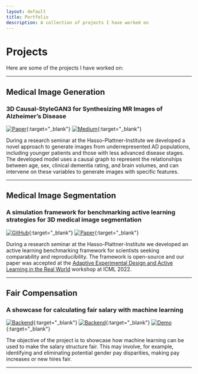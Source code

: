 ```yaml
---
layout: default
title: Portfolio
description: A collection of projects I have worked on
---
```


# Projects

Here are some of the projects I have worked on:

---

## Medical Image Generation
### 3D Causal-StyleGAN3 for Synthesizing MR Images of Alzheimer’s Disease

[![Paper](https://img.shields.io/badge/PDF-Report-red?logo=adobe-acrobat-reader)](/assets/files/AMLS_Causal_3D_Stylegan3.pdf){:target="_blank"}
[![Medium](https://img.shields.io/badge/Medium-Blogpost-white?logo=Medium)](https://medium.com/@marcelfernandez_26751/generative-ai-for-early-onset-alzheimers-disease-research-9f877b228c94){:target="_blank"}

During a research seminar at the Hasso-Plattner-Institute we developed a novel approach to generate images from underrepresented AD populations, including younger patients and those with less advanced disease stages.
The developed model uses a causal graph to represent the relationships between age, sex, clinical dementia rating, and brain volumes, and can intervene on these variables to generate images with specific features.

---

## Medical Image Segmentation
### A simulation framework for benchmarking active learning strategies for 3D medical image segmentation

[![GitHub](https://img.shields.io/badge/GitHub-Repository-blue?logo=GitHub)](https://github.com/HealthML/active-segmentation){:target="_blank"}
[![Paper](https://img.shields.io/badge/arXiv-Paper-red?logo=Arxiv)](https://arxiv.org/abs/2207.00845){:target="_blank"}

During a research seminar at the Hasso-Plattner-Institute we developed an active learning benchmarking framework for scientists seeking comparability and reproducibility.
The framework is open-source and our paper was accepted at the [Adaptive Experimental Design and Active Learning in the Real World](https://realworldml.github.io/icml2022/) workshop at ICML 2022.

---

## Fair Compensation
### A showcase for calculating fair salary with machine learning

[![Backend](https://img.shields.io/badge/GitHub-Backend-blue?logo=GitHub)](https://github.com/Ijusttyped/fair-compensation-backend){:target="_blank"}
[![Backend](https://img.shields.io/badge/GitHub-Frontend-blue?logo=GitHub)](https://github.com/Ijusttyped/fair-compensation-frontend){:target="_blank"}
[![Demo](https://img.shields.io/badge/Live%20Demo-32cd32)](https://ijusttyped.github.io/fair-compensation-frontend/){:target="_blank"}

The objective of the project is to showcase how machine learning can be used to make the salary structure fair.
This may involve, for example, identifying and eliminating potential gender pay disparities, making pay increases or new hires fair.

---
